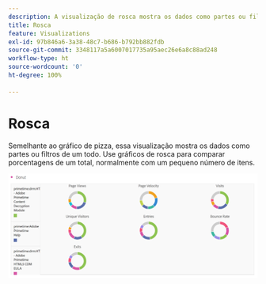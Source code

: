 ```yaml
---
description: A visualização de rosca mostra os dados como partes ou filtros de um todo.
title: Rosca
feature: Visualizations
exl-id: 97b846a6-3a38-48c7-b686-b792bb882fdb
source-git-commit: 3348117a5a6007017735a95aec26e6a8c88ad248
workflow-type: ht
source-wordcount: '0'
ht-degree: 100%

---
```


# Rosca

Semelhante ao gráfico de pizza, essa visualização mostra os dados como partes ou filtros de um todo. Use gráficos de rosca para comparar porcentagens de um total, normalmente com um pequeno número de itens.

![](assets/donut.png)
